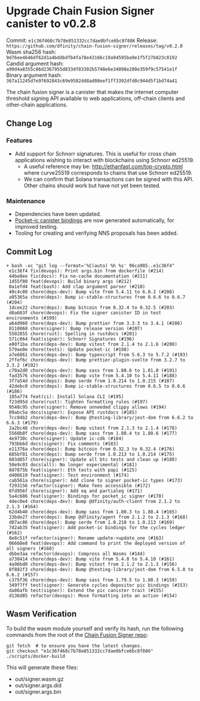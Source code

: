 # Upgrade Chain Fusion Signer canister to v0.2.8
Commit: `e1c36f468c7b78e851332cc7dae0bfce6bc8f886`
Release: `https://github.com/dfinity/chain-fusion-signer/releases/tag/v0.2.8`
Wasm sha256 hash:     `9d76ee4646df62d1a4bddbdfb4fa78e43166c19a94595ba9e1f5f27b823c8192`
Candid argument hash: `a99d4a8355c86d2367955d833df83302b5748e6e34898e280e359f9c57541e1f`
Binary argument hash: `367a11245d7e97692843c69e9582dd8ad08eef1ff3392dfd0c944d5f1bd74a41`

The chain fusion signer is a canister that makes the internet computer threshold signing API available to web applications, off-chain clients and other-chain applications.

## Change Log

### Features
- Add support for Schnorr signatures. This is useful for cross chain applications wishing to interact with blockchains using Schnorr ed25519.
  - A useful reference may be: http://ethanfast.com/top-crypto.html where curve25519 corresponds to chains that use Schnorr ed25519.
  - We can confirm that Solana transactions can be signed with this API.  Other chains should work but have not yet been tested.

### Maintenance
- Dependencies have been updated.
- [Pocket-ic canister bindings](https://github.com/dfinity/chain-fusion-signer/tree/v0.2.8/src/signer/canister/tests/it/canister) are now generated automatically, for improved testing.
- Tooling for creating and verifying NNS proposals has been added.

## Commit Log

```
+ bash -xc "git log --format='%C(auto) %h %s' 96ca985..e1c36f4"
 e1c36f4 fix(devops): Print args.bin from dockerfile (#214)
 44be8ee fix(docs): Fix no-cache documentation (#211)
 1d55f80 feat(devops): Build binary args (#212)
 0a1efd4 feat(bash): Add clap argument parser (#210)
 49c4c80 chore(deps-dev): Bump vite from 5.4.11 to 6.0.2 (#208)
 a95365a chore(deps): Bump ic-stable-structures from 0.6.6 to 0.6.7 (#204)
 1dcee22 chore(deps): Bump bitcoin from 0.32.4 to 0.32.5 (#203)
 d0a683f chore(devops): Fix the signer canister ID in test environments (#199)
 a64d960 chore(deps-dev): Bump prettier from 3.3.3 to 3.4.1 (#206)
 8110868 chore(signer): Bump release version (#207)
 5502855 chore(rust): Spelling in rustdocs (#201)
 571c864 feat(signer): Schnorr Signatures (#196)
 e80f1ba chore(deps-dev): Bump vitest from 2.1.4 to 2.1.6 (#200)
 579ae0e chore(tests): Update pocket-ic (#198)
 a7e6861 chore(deps-dev): Bump typescript from 5.6.3 to 5.7.2 (#193)
 2ffef6c chore(deps-dev): Bump prettier-plugin-svelte from 3.2.7 to 3.3.2 (#192)
 c70a2d0 chore(deps-dev): Bump sass from 1.80.6 to 1.81.0 (#191)
 fad3576 chore(deps-dev): Bump vite from 5.4.10 to 5.4.11 (#188)
 3f7a54d chore(deps): Bump serde from 1.0.214 to 1.0.215 (#187)
 42debc0 chore(deps): Bump ic-stable-structures from 0.6.5 to 0.6.6 (#186)
 105a774 feat(ci): Install Solana CLI (#195)
 f23d95d chore(rust): Tighten formatting rules (#197)
 9548c95 chore(signer): Remove unneeded clippy allows (#194)
 89abc5a docs(signer): Expose API rustdocs (#185)
 7cc04b2 chore(deps-dev): Bump @testing-library/jest-dom from 6.6.2 to 6.6.3 (#179)
 2a2bc48 chore(deps-dev): Bump vitest from 2.1.3 to 2.1.4 (#178)
 5560b8f chore(deps-dev): Bump sass from 1.80.4 to 1.80.6 (#177)
 4e9730c chore(signer): Update ic-cdk (#184)
 793bb6d docs(signer): Fix comments (#183)
 e11376a chore(deps): Bump bitcoin from 0.32.3 to 0.32.4 (#176)
 685bf81 chore(deps): Bump serde from 1.0.213 to 1.0.214 (#175)
 603d857 chore(signer): Update all btc tests and clean up (#180)
 50e9c03 docs(all): No longer experimental (#181)
 8d7875b feat(signer): Eth tests with papi (#125)
 d406619 feat(signer): Test environment (#174)
 cab561a chore(signer): Add clone to signer pocket-ic types (#173)
 f293156 refactor(signer): Make fees accessible (#172)
 0fd956f chore(signer): Add eq and partialeq (#171)
 5a4c686 feat(signer): Bindings for pocket_ic signer (#170)
 4dec0e4 chore(deps-dev): Bump @dfinity/auth-client from 2.1.2 to 2.1.3 (#164)
 62d4b40 chore(deps-dev): Bump sass from 1.80.3 to 1.80.4 (#165)
 23bde27 chore(deps): Bump @dfinity/agent from 2.1.2 to 2.1.3 (#168)
 d07ac86 chore(deps): Bump serde from 1.0.210 to 1.0.213 (#169)
 7d2ab35 feat(signer): Add pocket-ic bindings for the cycles ledger (#162)
 8e8c51f refactor(signer): Rename update->update_one (#163)
 06660e8 feat(devops): Add command to print the deployed version of all signers (#160)
 dbbe3aa refactor(devops): Compress all Wasms (#144)
 a738414 chore(deps-dev): Bump vite from 5.4.8 to 5.4.10 (#161)
 4a96bd0 chore(deps-dev): Bump vitest from 2.1.2 to 2.1.3 (#156)
 8f882f3 chore(deps-dev): Bump @testing-library/jest-dom from 6.5.0 to 6.6.2 (#157)
 c375f36 chore(deps-dev): Bump sass from 1.79.5 to 1.80.3 (#159)
 349f7ff test(signer): Generate cycles depositor pic bindings (#153)
 da86afb test(signer): Extend the pic canister trait (#155)
 d136d85 refactor(devops): Move formatting into an action (#154)
```

## Wasm Verification

To build the wasm module yourself and verify its hash, run the following commands from the root of the [Chain Fusion Signer repo](https://github.com/dfinity/chain-fusion-signer):

```
git fetch  # to ensure you have the latest changes.
git checkout "e1c36f468c7b78e851332cc7dae0bfce6bc8f886"
./scripts/docker-build
```

This will generate these files:
* out/signer.wasm.gz
* out/signer.args.did
* out/signer.args.bin


